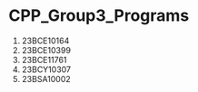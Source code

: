 # CPP_Group3_Programs
<OL>
  <LI>23BCE10164</LI>
  <LI>23BCE10399</LI>
  <LI>23BCE11761</LI>
  <LI>23BCY10307</LI>
  <LI>23BSA10002</LI>
</OL>
